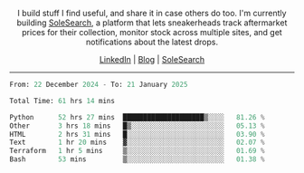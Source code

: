 <p align="center">I build stuff I find useful, and share it in case others do too. I'm currently building <a href="https://solesearch.io">SoleSearch</a>, a platform that lets sneakerheads track aftermarket prices for their collection, monitor stock across multiple sites, and get notifications about the latest drops.</p>
<p align="center">
  <a href="https://www.linkedin.com/in/peter-rauscher">LinkedIn</a>
  |
  <a href="https://peterrauscher.com">Blog</a>
  |
  <a href="https://solesearch.io">SoleSearch</a>
</p>
<hr/>
<!--START_SECTION:waka-->

```python
From: 22 December 2024 - To: 21 January 2025

Total Time: 61 hrs 14 mins

Python      52 hrs 27 mins  ████████████████████▒░░░░   81.26 %
Other       3 hrs 18 mins   █▒░░░░░░░░░░░░░░░░░░░░░░░   05.13 %
HTML        2 hrs 31 mins   █░░░░░░░░░░░░░░░░░░░░░░░░   03.90 %
Text        1 hr 20 mins    ▓░░░░░░░░░░░░░░░░░░░░░░░░   02.07 %
Terraform   1 hr 5 mins     ▒░░░░░░░░░░░░░░░░░░░░░░░░   01.69 %
Bash        53 mins         ▒░░░░░░░░░░░░░░░░░░░░░░░░   01.38 %
```

<!--END_SECTION:waka-->
